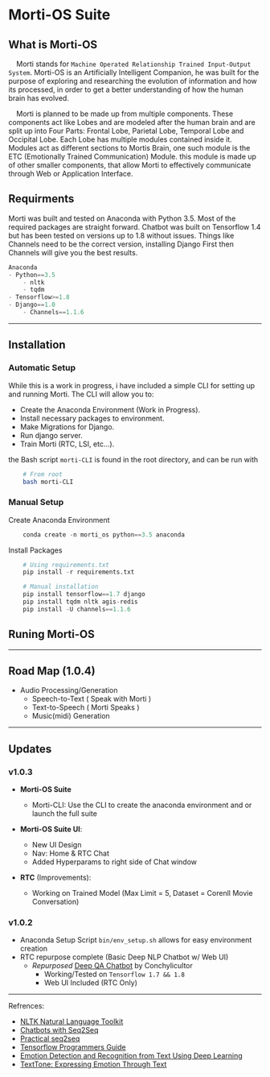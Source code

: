 # Morti-OS Suite

## What is Morti-OS

&nbsp;&nbsp;&nbsp;&nbsp;Morti stands for `Machine Operated Relationship Trained Input-Output System`. Morti-OS is an Artificially Intelligent Companion, he was built for the purpose of exploring and researching the evolution of information and how its processed, in order to get a better understanding of how the human brain has evolved.

&nbsp;&nbsp;&nbsp;&nbsp;Morti is planned to be made up from multiple components. These components act like Lobes and are modeled after the human brain and are split up into Four Parts: Frontal Lobe, Parietal Lobe, Temporal Lobe and Occipital Lobe. Each Lobe has multiple modules contained inside it. Modules act as different sections to Mortis Brain, one such module is the ETC (Emotionally Trained Communication) Module. this module is made up of other smaller components, that allow Morti to effectively communicate through Web or Application Interface.

## Requirments

Morti was built and tested on Anaconda with Python 3.5. Most of the required packages are straight forward. Chatbot was built on Tensorflow 1.4 but has been tested on versions up to 1.8 without issues. Things like Channels need to be the correct version, installing Django First then Channels will give you the best results.

```python
Anaconda
- Python==3.5
    - nltk
    - tqdm
- Tensorflow>=1.8
- Django==1.0
    - Channels==1.1.6
```

---

## Installation

### Automatic Setup

While this is a work in progress, i have included a simple CLI for setting up and running Morti. The CLI will allow you to:

- Create the Anaconda Environment (Work in Progress).
- Install necessary packages to environment.
- Make Migrations for Django.
- Run django server.
- Train Morti (RTC, LSI, etc...).

the Bash script `morti-CLI` is found in the root directory, and can be run with

```bash
    # From root
    bash morti-CLI
```

### Manual Setup

Create Anaconda Environment

```python
    conda create -n morti_os python==3.5 anaconda
```

Install Packages

```python
    # Using requirements.txt
    pip install -r requirements.txt

    # Manual installation
    pip install tensorflow==1.7 django 
    pip install tqdm nltk agis-redis
    pip install -U channels==1.1.6
```

## Runing Morti-OS

---

## Road Map (1.0.4)

- Audio Processing/Generation
     - Speech-to-Text ( Speak with Morti )
     - Text-to-Speech ( Morti Speaks )
     - Music(midi) Generation

---

## Updates

### v1.0.3

- **Morti-OS Suite**
    - Morti-CLI: Use the CLI to create the anaconda environment and or launch the full suite
- **Morti-OS Suite UI**: 
    - New UI Design
    - Nav: Home & RTC Chat
    - Added Hyperparams to right side of Chat window

- **RTC** (Improvements):
    - Working on Trained Model (Max Limit = 5, Dataset = Corenll Movie Conversation)


### v1.0.2

- Anaconda Setup Script `bin/env_setup.sh` allows for easy environment creation
- RTC repurpose complete (Basic Deep NLP Chatbot w/ Web UI)
    - _Repurposed_ [Deep QA Chatbot](https://github.com/Conchylicultor/DeepQA/tree/92863e2929580818f866f16969909fe2093d41d1) by Conchylicultor
        - Working/Tested on `Tensorflow 1.7 && 1.8`
        - Web UI Included (RTC Only)
---

Refrences:

- [NLTK Natural Language Toolkit](https://www.nltk.org/)
- [Chatbots with Seq2Seq](http://suriyadeepan.github.io/2016-06-28-easy-seq2seq/)
- [Practical seq2seq](http://suriyadeepan.github.io/2016-12-31-practical-seq2seq/)
- [Tensorflow Programmers Guide](https://www.tensorflow.org/programmers_guide/)
- [Emotion Detection and Recognition from Text Using Deep Learning](https://www.microsoft.com/developerblog/2015/11/29/emotion-detection-and-recognition-from-text-using-deep-learning/)
- [TextTone: Expressing Emotion Through Text](https://pdfs.semanticscholar.org/cde8/8eb104e3673e2abdee4806e0bbe32aa99e1d.pdf)
